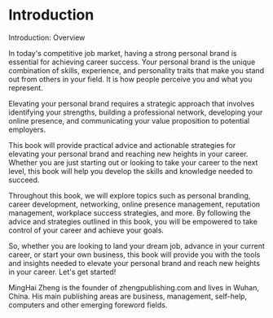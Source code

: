 # Introduction

Introduction: Overview

In today's competitive job market, having a strong personal brand is essential for achieving career success. Your personal brand is the unique combination of skills, experience, and personality traits that make you stand out from others in your field. It is how people perceive you and what you represent.

Elevating your personal brand requires a strategic approach that involves identifying your strengths, building a professional network, developing your online presence, and communicating your value proposition to potential employers.

This book will provide practical advice and actionable strategies for elevating your personal brand and reaching new heights in your career. Whether you are just starting out or looking to take your career to the next level, this book will help you develop the skills and knowledge needed to succeed.

Throughout this book, we will explore topics such as personal branding, career development, networking, online presence management, reputation management, workplace success strategies, and more. By following the advice and strategies outlined in this book, you will be empowered to take control of your career and achieve your goals.

So, whether you are looking to land your dream job, advance in your current career, or start your own business, this book will provide you with the tools and insights needed to elevate your personal brand and reach new heights in your career. Let's get started!


MingHai Zheng is the founder of zhengpublishing.com and lives in Wuhan, China. His main publishing areas are business, management, self-help, computers and other emerging foreword fields.
